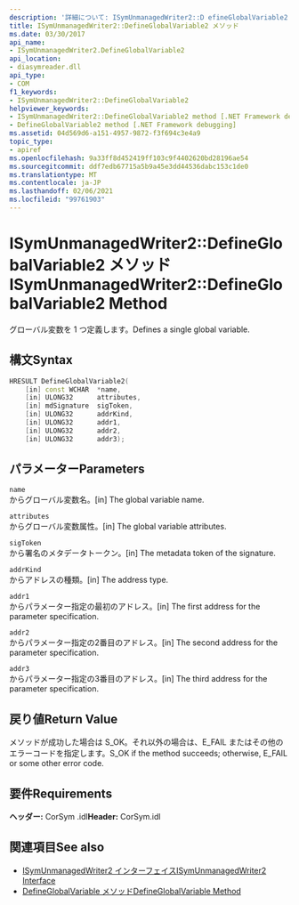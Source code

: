 ```yaml
---
description: '詳細について: ISymUnmanagedWriter2::D efineGlobalVariable2 メソッド'
title: ISymUnmanagedWriter2::DefineGlobalVariable2 メソッド
ms.date: 03/30/2017
api_name:
- ISymUnmanagedWriter2.DefineGlobalVariable2
api_location:
- diasymreader.dll
api_type:
- COM
f1_keywords:
- ISymUnmanagedWriter2::DefineGlobalVariable2
helpviewer_keywords:
- ISymUnmanagedWriter2::DefineGlobalVariable2 method [.NET Framework debugging]
- DefineGlobalVariable2 method [.NET Framework debugging]
ms.assetid: 04d569d6-a151-4957-9872-f3f694c3e4a9
topic_type:
- apiref
ms.openlocfilehash: 9a33ff8d452419ff103c9f4402620bd28196ae54
ms.sourcegitcommit: ddf7edb67715a5b9a45e3dd44536dabc153c1de0
ms.translationtype: MT
ms.contentlocale: ja-JP
ms.lasthandoff: 02/06/2021
ms.locfileid: "99761903"
---
```

# <a name="isymunmanagedwriter2defineglobalvariable2-method"></a><span data-ttu-id="0755c-103">ISymUnmanagedWriter2::DefineGlobalVariable2 メソッド</span><span class="sxs-lookup"><span data-stu-id="0755c-103">ISymUnmanagedWriter2::DefineGlobalVariable2 Method</span></span>

<span data-ttu-id="0755c-104">グローバル変数を 1 つ定義します。</span><span class="sxs-lookup"><span data-stu-id="0755c-104">Defines a single global variable.</span></span>  
  
## <a name="syntax"></a><span data-ttu-id="0755c-105">構文</span><span class="sxs-lookup"><span data-stu-id="0755c-105">Syntax</span></span>  
  
```cpp  
HRESULT DefineGlobalVariable2(  
    [in] const WCHAR  *name,  
    [in] ULONG32      attributes,  
    [in] mdSignature  sigToken,  
    [in] ULONG32      addrKind,  
    [in] ULONG32      addr1,  
    [in] ULONG32      addr2,  
    [in] ULONG32      addr3);  
```  
  
## <a name="parameters"></a><span data-ttu-id="0755c-106">パラメーター</span><span class="sxs-lookup"><span data-stu-id="0755c-106">Parameters</span></span>  

 `name`  
 <span data-ttu-id="0755c-107">からグローバル変数名。</span><span class="sxs-lookup"><span data-stu-id="0755c-107">[in] The global variable name.</span></span>  
  
 `attributes`  
 <span data-ttu-id="0755c-108">からグローバル変数属性。</span><span class="sxs-lookup"><span data-stu-id="0755c-108">[in] The global variable attributes.</span></span>  
  
 `sigToken`  
 <span data-ttu-id="0755c-109">から署名のメタデータトークン。</span><span class="sxs-lookup"><span data-stu-id="0755c-109">[in] The metadata token of the signature.</span></span>  
  
 `addrKind`  
 <span data-ttu-id="0755c-110">からアドレスの種類。</span><span class="sxs-lookup"><span data-stu-id="0755c-110">[in] The address type.</span></span>  
  
 `addr1`  
 <span data-ttu-id="0755c-111">からパラメーター指定の最初のアドレス。</span><span class="sxs-lookup"><span data-stu-id="0755c-111">[in] The first address for the parameter specification.</span></span>  
  
 `addr2`  
 <span data-ttu-id="0755c-112">からパラメーター指定の2番目のアドレス。</span><span class="sxs-lookup"><span data-stu-id="0755c-112">[in] The second address for the parameter specification.</span></span>  
  
 `addr3`  
 <span data-ttu-id="0755c-113">からパラメーター指定の3番目のアドレス。</span><span class="sxs-lookup"><span data-stu-id="0755c-113">[in] The third address for the parameter specification.</span></span>  
  
## <a name="return-value"></a><span data-ttu-id="0755c-114">戻り値</span><span class="sxs-lookup"><span data-stu-id="0755c-114">Return Value</span></span>  

 <span data-ttu-id="0755c-115">メソッドが成功した場合は S_OK。それ以外の場合は、E_FAIL またはその他のエラーコードを指定します。</span><span class="sxs-lookup"><span data-stu-id="0755c-115">S_OK if the method succeeds; otherwise, E_FAIL or some other error code.</span></span>  
  
## <a name="requirements"></a><span data-ttu-id="0755c-116">要件</span><span class="sxs-lookup"><span data-stu-id="0755c-116">Requirements</span></span>  

 <span data-ttu-id="0755c-117">**ヘッダー:** CorSym .idl</span><span class="sxs-lookup"><span data-stu-id="0755c-117">**Header:** CorSym.idl</span></span>  
  
## <a name="see-also"></a><span data-ttu-id="0755c-118">関連項目</span><span class="sxs-lookup"><span data-stu-id="0755c-118">See also</span></span>

- [<span data-ttu-id="0755c-119">ISymUnmanagedWriter2 インターフェイス</span><span class="sxs-lookup"><span data-stu-id="0755c-119">ISymUnmanagedWriter2 Interface</span></span>](isymunmanagedwriter2-interface.md)
- [<span data-ttu-id="0755c-120">DefineGlobalVariable メソッド</span><span class="sxs-lookup"><span data-stu-id="0755c-120">DefineGlobalVariable Method</span></span>](isymunmanagedwriter-defineglobalvariable-method.md)
